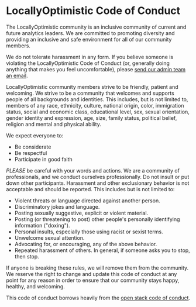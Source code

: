 # LocallyOptimistic Code of Conduct

The LocallyOptimistic community is an inclusive community of current and future analytics leaders. We are committed to promoting diversity and providing an inclusive and safe environment for all of our community members.

We do not tolerate harassment in any form. If you believe someone is violating the LocallyOptimistic Code of Conduct (or, generally doing anything that makes you feel uncomfortable), please [send our admin team an email](kaminsky.michael@gmail.com).

LocallyOptimistic community members strive to be friendly, patient and welcoming. We strive to be a community that welcomes and supports people of all backgrounds and identities. This includes, but is not limited to, members of any race, ethnicity, culture, national origin, color, immigration status, social and economic class, educational level, sex, sexual orientation, gender identity and expression, age, size, family status, political belief, religion and mental and physical ability.

We expect everyone to:
* Be considerate
* Be respectful
* Participate in good faith

*PLEASE* be careful with your words and actions. We are a community of professionals, and we conduct ourselves professionally. Do not insult or put down other participants. Harassment and other exclusionary behavior is not acceptable and should be reported. This includes but is not limited to:

* Violent threats or language directed against another person.
* Discriminatory jokes and language.
* Posting sexually suggestive, explicit or violent material.
* Posting (or threatening to post) other people's personally identifying information ("doxing").
* Personal insults, especially those using racist or sexist terms.
* Unwelcome sexual attention.
* Advocating for, or encouraging, any of the above behavior.
* Repeated harassment of others. In general, if someone asks you to stop, then stop.

If anyone is breaking these rules, we will remove them from the community. We reserve the right to change and update this code of conduct at any point for any reason in order to ensure that our community stays happy, healthy, and welcoming.

This code of conduct borrows heavily from the [open stack code of conduct](https://www.openstack.org/legal/community-code-of-conduct/).



